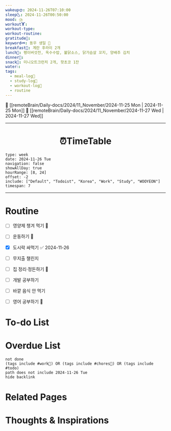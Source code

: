 ```yaml
---
wakeup🌞: 2024-11-26T07:10:00
sleep🌜: 2024-11-26T00:50:00
mood: ⛈️
workout🏋️: 
workout-type: 
workout-routine: 
gratitude🙏: 
keyword🗝️: 동우 생일 🍰
breakfast🍳: 계란 후라이 2개
lunch🍚: 팽이버섯전, 옥수수밥, 불닭소스, 닭가슴살 꼬지, 양배추 김치
dinner🥗: 
snack🍬: 미니오트크런치 2개, 핫초코 1잔
water💧: 
tags:
  - meal-log📝
  - study-log📓
  - workout-log💪
  - routine
---
```


🔺 [[remoteBrain/Daily-docs/2024/11_November/2024-11-25 Mon | 2024-11-25 Mon]]
🔻 [[remoteBrain/Daily-docs/2024/11_November/2024-11-27 Wed | 2024-11-27 Wed]]
___
<h1> <center>⏰TimeTable </center> </h1>

```gEvent
type: week
date: 2024-11-26 Tue
navigation: false
showAllDay: true
hourRange: [8, 24]
offset: -2
include: ["Default", "Todoist", "Korea", "Work", "Study", "WOOYEON"]
timespan: 7
```

--- 


# Routine 

- [ ] 영양제 챙겨 먹기 🔼 
- [ ] 운동하기 🔼 
- [x] 도시락 싸먹기 ✅ 2024-11-26
- [ ] 무지출 챌린지 
- [ ] 집 정리·정돈하기 🔼
- [ ] 개발 공부하기
- [ ] 바깥 음식 안 먹기 
- [ ] 영어 공부하기 🔼 


# To-do List


# Overdue List
```tasks
not done
(tags include #work💼) OR (tags include #chores🧺) OR (tags include #todo)
path does not include 2024-11-26 Tue
hide backlink
```

# Related Pages



# Thoughts & Inspirations

